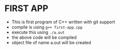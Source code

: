 # FIRST APP
- This is first program of C++ written with git support
- compile is using
`g++ first-app.cpp`
- execute this using 
`./a.out`
- the above code will be compiled 
- object file of name a.out will be created
